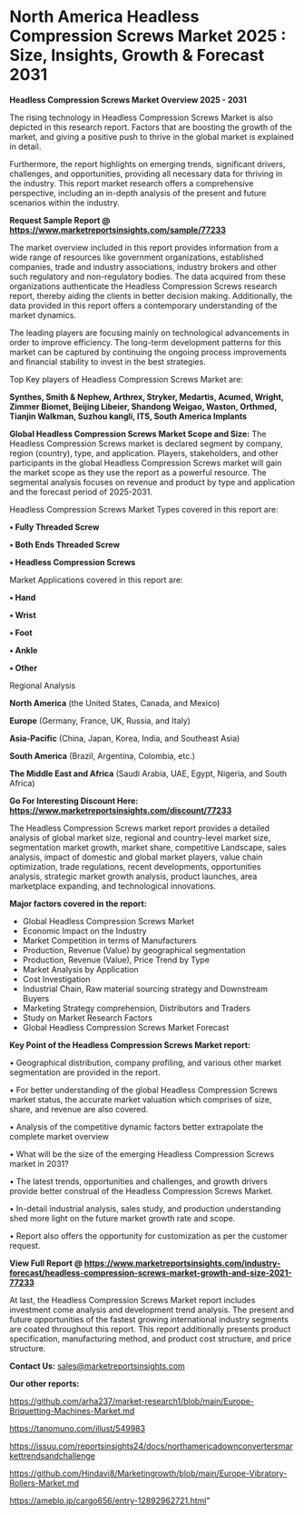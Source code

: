 # North America Headless Compression Screws Market 2025 : Size, Insights, Growth & Forecast 2031

<Strong> Headless Compression Screws Market Overview 2025 - 2031</strong>

The rising technology in Headless Compression Screws Market is also depicted in this research report. Factors that are boosting the growth of the market, and giving a positive push to thrive in the global market is explained in detail.

Furthermore, the report highlights on emerging trends, significant drivers, challenges, and opportunities, providing all necessary data for thriving in the industry. This report market research offers a comprehensive perspective, including an in-depth analysis of the present and future scenarios within the industry.

<strong>Request Sample Report @ <a href=https://www.marketreportsinsights.com/sample/77233>https://www.marketreportsinsights.com/sample/77233</a></strong>

The market overview included in this report provides information from a wide range of resources like government organizations, established companies, trade and industry associations, industry brokers and other such regulatory and non-regulatory bodies. The data acquired from these organizations authenticate the Headless Compression Screws research report, thereby aiding the clients in better decision making. Additionally, the data provided in this report offers a contemporary understanding of the market dynamics.

The leading players are focusing mainly on technological advancements in order to improve efficiency. The long-term development patterns for this market can be captured by continuing the ongoing process improvements and financial stability to invest in the best strategies.

Top Key players of Headless Compression Screws Market are:

<strong>Synthes, Smith & Nephew, Arthrex, Stryker, Medartis, Acumed, Wright, Zimmer Biomet, Beijing Libeier, Shandong Weigao, Waston, Orthmed, Tianjin Walkman, Suzhou kangli, ITS, South America Implants</strong>

<strong><b>Global Headless Compression Screws Market Scope and Size:</b></strong>
The Headless Compression Screws market is declared segment by company, region (country), type, and application. Players, stakeholders, and other participants in the global Headless Compression Screws market will gain the market scope as they use the report as a powerful resource. The segmental analysis focuses on revenue and product by type and application and the forecast period of 2025-2031.

Headless Compression Screws Market Types covered in this report are:

<strong>• Fully Threaded Screw

• Both Ends Threaded Screw

• Headless Compression Screws</strong>

Market Applications covered in this report are:

<strong>• Hand

• Wrist

• Foot

• Ankle

• Other</strong> 

Regional Analysis

<strong>North America</strong> (the United States, Canada, and Mexico)

<strong>Europe</strong> (Germany, France, UK, Russia, and Italy)

<strong>Asia-Pacific</strong> (China, Japan, Korea, India, and Southeast Asia)

<strong>South America</strong> (Brazil, Argentina, Colombia, etc.)

<strong>The Middle East and Africa</strong> (Saudi Arabia, UAE, Egypt, Nigeria, and South Africa)

<strong>Go For Interesting Discount Here: <a href=https://www.marketreportsinsights.com/discount/77233>https://www.marketreportsinsights.com/discount/77233</a></strong>

The Headless Compression Screws market report provides a detailed analysis of global market size, regional and country-level market size, segmentation market growth, market share, competitive Landscape, sales analysis, impact of domestic and global market players, value chain optimization, trade regulations, recent developments, opportunities analysis, strategic market growth analysis, product launches, area marketplace expanding, and technological innovations.

<strong><b>Major factors covered in the report:</b></strong>
<ul>
  <li>Global Headless Compression Screws Market </li>
  <li>Economic Impact on the Industry</li>
  <li>Market Competition in terms of Manufacturers</li>
  <li>Production, Revenue (Value) by geographical segmentation</li>
  <li>Production, Revenue (Value), Price Trend by Type</li>
  <li>Market Analysis by Application</li>
  <li>Cost Investigation</li>
  <li>Industrial Chain, Raw material sourcing strategy and Downstream Buyers</li>
  <li>Marketing Strategy comprehension, Distributors and Traders</li>
  <li>Study on Market Research Factors</li>
  <li>Global Headless Compression Screws Market Forecast</li>
</ul>

<strong><b>Key Point of the Headless Compression Screws Market report:</b></strong>

• Geographical distribution, company profiling, and various other market segmentation are provided in the report.

• For better understanding of the global Headless Compression Screws market status, the accurate market valuation which comprises of size, share, and revenue are also covered.

• Analysis of the competitive dynamic factors better extrapolate the complete market overview

• What will be the size of the emerging Headless Compression Screws market in 2031?

• The latest trends, opportunities and challenges, and growth drivers provide better construal of the Headless Compression Screws Market.

• In-detail industrial analysis, sales study, and production understanding shed more light on the future market growth rate and scope.

• Report also offers the opportunity for customization as per the customer request.

<strong><b>View Full Report @ <a href=https://www.marketreportsinsights.com/industry-forecast/headless-compression-screws-market-growth-and-size-2021-77233>https://www.marketreportsinsights.com/industry-forecast/headless-compression-screws-market-growth-and-size-2021-77233</a></b></strong>


At last, the Headless Compression Screws Market report includes investment come analysis and development trend analysis. The present and future opportunities of the fastest growing international industry segments are coated throughout this report. This report additionally presents product specification, manufacturing method, and product cost structure, and price structure.

<strong>Contact Us:</strong>
sales@marketreportsinsights.com

<strong>Our other reports:</strong>

<a href=https://github.com/arha237/market-research1/blob/main/Europe-Briquetting-Machines-Market.md>https://github.com/arha237/market-research1/blob/main/Europe-Briquetting-Machines-Market.md</a>

<a href=https://tanomuno.com/illust/549983>https://tanomuno.com/illust/549983</a>

<a href=https://issuu.com/reportsinsights24/docs/northamericadownconvertersmarkettrendsandchallenge>https://issuu.com/reportsinsights24/docs/northamericadownconvertersmarkettrendsandchallenge</a>

<a href=https://github.com/Hindavi8/Marketingrowth/blob/main/Europe-Vibratory-Rollers-Market.md>https://github.com/Hindavi8/Marketingrowth/blob/main/Europe-Vibratory-Rollers-Market.md</a>

<a href=https://ameblo.jp/cargo656/entry-12892962721.html>https://ameblo.jp/cargo656/entry-12892962721.html</a>"
